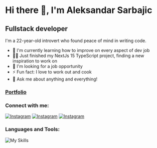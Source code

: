 # Hi there 👋, I'm Aleksandar Sarbajic
## Fullstack developer

I'm a 22-year-old introvert who found peace of mind in writing code.



- 📖 I'm currently learning how to improve on every aspect of dev job
- 👨‍💻 Just finished my NextJs 15 TypeScript project, finding a new inspiration to work on
- 👯 I'm looking for a job opportunity
- ⚡ Fun fact: I love to work out and cook
- 💬 Ask me about anything and everything!
  
### [Portfolio](https://aleksandarsarbajic.com/)

### Connect with me:


[![Instagram](https://skillicons.dev/icons?i=linkedin)](https://www.linkedin.com/in/aleksandar-%C5%A1arbaji%C4%87-77275815a/)
[![Instagram](https://skillicons.dev/icons?i=instagram)](https://www.instagram.com/dondacrack/?hl=sr)
[![Instagram](https://skillicons.dev/icons?i=twitter)]([https://www.instagram.com/dondacrack/?hl=sr](https://twitter.com/DondaCrack))


###  Languages and Tools:

![My Skills](https://skillicons.dev/icons?i=html,css,js,ts,react,redux,nextjs,nodejs,express,sass,styledcomponents,tailwind,mongodb,prisma,supabase,git)
